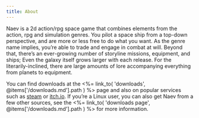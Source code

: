 ```yaml
---
title: About
---
```


Naev is a 2d action/rpg space game that combines elements from the action, rpg and simulation genres. You pilot a space ship from a top-down perspective, and are more or less free to do what you want. As the genre name implies, you’re able to trade and engage in combat at will. Beyond that, there’s an ever-growing number of storyline missions, equipment, and ships; Even the galaxy itself grows larger with each release. For the literarily-inclined, there are large amounts of lore accompanying everything from planets to equipment.

You can find downloads at the <%= link_to( 'downloads', @items['/downloads.md'].path ) %> page and also on popular services such as [steam](https://store.steampowered.com/app/598530/Naev/) or [itch.io](https://naev.itch.io/naev). If you’re a Linux user, you can also get Naev from a few other sources, see the <%= link_to( 'downloads page', @items['/downloads.md'].path ) %> for more information.
